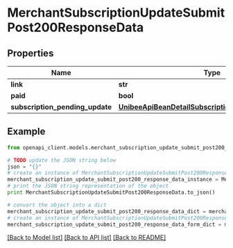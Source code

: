 # MerchantSubscriptionUpdateSubmitPost200ResponseData


## Properties

Name | Type | Description | Notes
------------ | ------------- | ------------- | -------------
**link** | **str** |  | [optional] 
**paid** | **bool** |  | [optional] 
**subscription_pending_update** | [**UnibeeApiBeanDetailSubscriptionPendingUpdateDetail**](UnibeeApiBeanDetailSubscriptionPendingUpdateDetail.md) |  | [optional] 

## Example

```python
from openapi_client.models.merchant_subscription_update_submit_post200_response_data import MerchantSubscriptionUpdateSubmitPost200ResponseData

# TODO update the JSON string below
json = "{}"
# create an instance of MerchantSubscriptionUpdateSubmitPost200ResponseData from a JSON string
merchant_subscription_update_submit_post200_response_data_instance = MerchantSubscriptionUpdateSubmitPost200ResponseData.from_json(json)
# print the JSON string representation of the object
print MerchantSubscriptionUpdateSubmitPost200ResponseData.to_json()

# convert the object into a dict
merchant_subscription_update_submit_post200_response_data_dict = merchant_subscription_update_submit_post200_response_data_instance.to_dict()
# create an instance of MerchantSubscriptionUpdateSubmitPost200ResponseData from a dict
merchant_subscription_update_submit_post200_response_data_form_dict = merchant_subscription_update_submit_post200_response_data.from_dict(merchant_subscription_update_submit_post200_response_data_dict)
```
[[Back to Model list]](../README.md#documentation-for-models) [[Back to API list]](../README.md#documentation-for-api-endpoints) [[Back to README]](../README.md)


